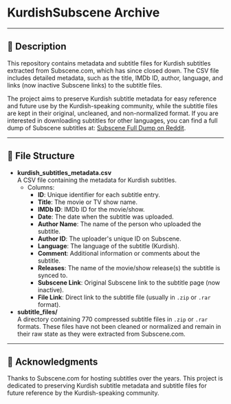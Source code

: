 # KurdishSubscene Archive

---

## 📝 Description

This repository contains metadata and subtitle files for Kurdish subtitles extracted from Subscene.com, which has since closed down. The CSV file includes detailed metadata, such as the title, IMDb ID, author, language, and links (now inactive Subscene links) to the subtitle files.

The project aims to preserve Kurdish subtitle metadata for easy reference and future use by the Kurdish-speaking community, while the subtitle files are kept in their original, uncleaned, and non-normalized format.
If you are interested in downloading subtitles for other languages, you can find a full dump of Subscene subtitles at: [Subscene Full Dump on Reddit](https://www.reddit.com/r/DataHoarder/comments/1b5rxc2/subscenecom_full_dump/).

---

## 📁 File Structure

- **kurdish_subtitles_metadata.csv**  
  A CSV file containing the metadata for Kurdish subtitles.
  - Columns:
    - **ID**: Unique identifier for each subtitle entry.
    - **Title**: The movie or TV show name.
    - **IMDb ID**: IMDb ID for the movie/show.
    - **Date**: The date when the subtitle was uploaded.
    - **Author Name**: The name of the person who uploaded the subtitle.
    - **Author ID**: The uploader's unique ID on Subscene.
    - **Language**: The language of the subtitle (Kurdish).
    - **Comment**: Additional information or comments about the subtitle.
    - **Releases**: The name of the movie/show release(s) the subtitle is synced to.
    - **Subscene Link**: Original Subscene link to the subtitle page (now inactive).
    - **File Link**: Direct link to the subtitle file (usually in `.zip` or `.rar` format).
- **subtitle_files/**  
  A directory containing 770 compressed subtitle files in `.zip` or `.rar` formats. These files have not been cleaned or normalized and remain in their raw state as they were extracted from Subscene.com.

---

## 🙏 Acknowledgments

Thanks to Subscene.com for hosting subtitles over the years. This project is dedicated to preserving Kurdish subtitle metadata and subtitle files for future reference by the Kurdish-speaking community.
